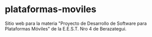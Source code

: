 # plataformas-moviles

Sitio web para la materia "Proyecto de Desarrollo de Software para Plataformas Móviles" de la E.E.S.T. Nro 4 de Berazategui.
